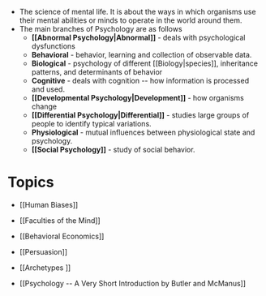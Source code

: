 * The science of mental life. It is about the ways in which organisms use their mental abilities or minds to operate in the world around them.
* The main branches of Psychology are as follows
	* **[[Abnormal Psychology|Abnormal]]** - deals with psychological dysfunctions
	* **Behavioral** - behavior, learning and collection of observable data.
	* **Biological** - psychology of different [[Biology|species]], inheritance patterns, and determinants of behavior
	* **Cognitive** - deals with cognition -- how information is processed and used.
	* **[[Developmental Psychology|Development]]** - how organisms change
	* **[[Differential Psychology|Differential]]** - studies large groups of people to identify typical variations.
	* **Physiological** - mutual influences between physiological state and psychology.
	* **[[Social Psychology]]** - study of social behavior.

# Topics
* [[Human Biases]]
* [[Faculties of the Mind]]
* [[Behavioral Economics]]
* [[Persuasion]]
* [[Archetypes ]]

* [[Psychology -- A Very Short Introduction by Butler and McManus]]


